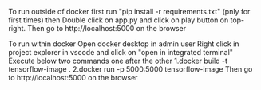 
To run outside of docker
first run "pip install -r requirements.txt" (pnly for first times)
then Double click on app.py and click on play button on top-right.
Then go to http://localhost:5000 on the browser

To run within docker
Open docker desktop in admin user
Right click in project explorer in vscode and click on "open in integrated terminal"
Execute below two commands one after the other
    1.docker build -t tensorflow-image .
    2.docker run -p 5000:5000 tensorflow-image
Then go to http://localhost:5000 on the browser
